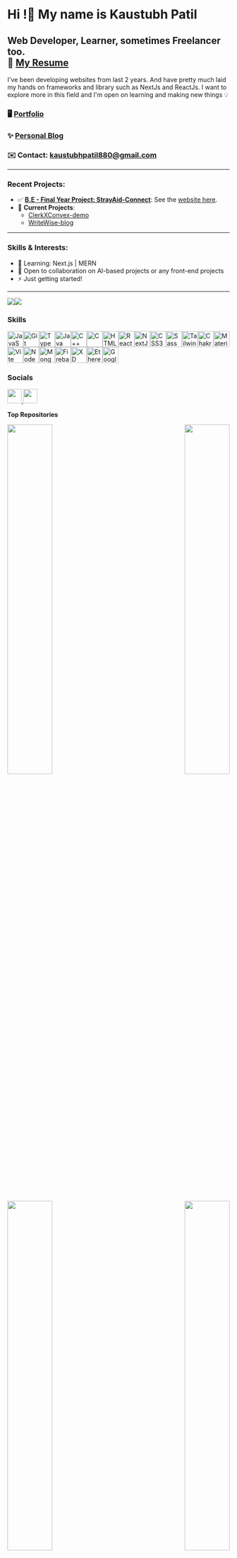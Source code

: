Hi !👋 My name is Kaustubh Patil
======================================================================================================================================

Web Developer, Learner, sometimes Freelancer too.
<br/>
📄  [My Resume](https://drive.google.com/file/d/1MZro4SODvwH0QWy2UWru8IA50M_NoGBf/view?usp=sharing)
------------------------------------------------

I've been developing websites from last 2 years. And have pretty much laid my hands on frameworks and library such as NextJs and ReactJs. I want to explore more in this field and I'm open on learning and making new things 💡

### 🖥️ [Portfolio](https://kaustubhpatil.vercel.app/)
### ✨ [Personal Blog](https://write-wise-blog.vercel.app/profile/aBpTvLeA9Ucu2iBtWFHS2v0icop2)
### ✉️ Contact: [kaustubhpatil880@gmail.com](mailto:kaustubhpatil880@gmail.com)

---

### Recent Projects:
* ✅ **[B.E - Final Year Project: StrayAid-Connect](https://github.com/KaustubhPatil02/StrayAid-Connect-BE-Final-yr-Project)**: See the [website here](http://stray-aid-connect.vercel.app/).
* 🚀 **Current Projects**:
  * [ClerkXConvex-demo](https://github.com/KaustubhPatil02/Fileify-storage)
  * [WriteWise-blog](https://write-wise-blog.vercel.app/)

---

### Skills & Interests:
* 🧠 Learning: Next.js | MERN
* 🤝 Open to collaboration on AI-based projects or any front-end projects
* ⚡ Just getting started!

---

  

<a href="https://www.github.com/KaustubhPatil02" target="_blank" rel="noreferrer"><img
src="https://img.shields.io/github/followers/KaustubhPatil02?logo=github&style=for-the-badge&color=64748b&labelColor=171717" /></a><a href="https://www.x.com/Kx_Patil" target="_blank" rel="noreferrer"><img
src="https://img.shields.io/twitter/follow/Kx_Patil?logo=twitter&style=for-the-badge&color=64748b&labelColor=171717"
/></a>

### Skills


<p align="left">
<a href="https://developer.mozilla.org/en-US/docs/Web/JavaScript" target="_blank" rel="noreferrer"><img src="https://raw.githubusercontent.com/danielcranney/readme-generator/main/public/icons/skills/javascript-colored.svg" width="36" height="36" alt="JavaScript" /></a><a href="https://git-scm.com/" target="_blank" rel="noreferrer"><img src="https://raw.githubusercontent.com/danielcranney/readme-generator/main/public/icons/skills/git-colored.svg" width="36" height="36" alt="Git" /></a><a href="https://www.typescriptlang.org/" target="_blank" rel="noreferrer"><img src="https://raw.githubusercontent.com/danielcranney/readme-generator/main/public/icons/skills/typescript-colored.svg" width="36" height="36" alt="TypeScript" /></a><a href="https://www.oracle.com/java/" target="_blank" rel="noreferrer"><img src="https://raw.githubusercontent.com/danielcranney/readme-generator/main/public/icons/skills/java-colored.svg" width="36" height="36" alt="Java" /></a><a href="https://docs.microsoft.com/en-us/cpp/?view=msvc-170" target="_blank" rel="noreferrer"><img src="https://raw.githubusercontent.com/danielcranney/readme-generator/main/public/icons/skills/cplusplus-colored.svg" width="36" height="36" alt="C++" /></a><a href="https://docs.microsoft.com/en-us/cpp/?view=msvc-170" target="_blank" rel="noreferrer"><img src="https://raw.githubusercontent.com/danielcranney/readme-generator/main/public/icons/skills/c-colored.svg" width="36" height="36" alt="C" /></a><a href="https://developer.mozilla.org/en-US/docs/Glossary/HTML5" target="_blank" rel="noreferrer"><img src="https://raw.githubusercontent.com/danielcranney/readme-generator/main/public/icons/skills/html5-colored.svg" width="36" height="36" alt="HTML5" /></a><a href="https://reactjs.org/" target="_blank" rel="noreferrer"><img src="https://raw.githubusercontent.com/danielcranney/readme-generator/main/public/icons/skills/react-colored.svg" width="36" height="36" alt="React" /></a><a href="https://nextjs.org/docs" target="_blank" rel="noreferrer"><img src="https://raw.githubusercontent.com/danielcranney/readme-generator/main/public/icons/skills/nextjs-colored.svg" width="36" height="36" alt="NextJs" /></a><a href="https://www.w3.org/TR/CSS/#css" target="_blank" rel="noreferrer"><img src="https://raw.githubusercontent.com/danielcranney/readme-generator/main/public/icons/skills/css3-colored.svg" width="36" height="36" alt="CSS3" /></a><a href="https://sass-lang.com/" target="_blank" rel="noreferrer"><img src="https://raw.githubusercontent.com/danielcranney/readme-generator/main/public/icons/skills/sass-colored.svg" width="36" height="36" alt="Sass" /></a><a href="https://tailwindcss.com/" target="_blank" rel="noreferrer"><img src="https://raw.githubusercontent.com/danielcranney/readme-generator/main/public/icons/skills/tailwindcss-colored.svg" width="36" height="36" alt="TailwindCSS" /></a><a href="https://chakra-ui.com/" target="_blank" rel="noreferrer"><img src="https://raw.githubusercontent.com/danielcranney/readme-generator/main/public/icons/skills/chakra-colored.svg" width="36" height="36" alt="Chakra UI" /></a><a href="https://mui.com/" target="_blank" rel="noreferrer"><img src="https://raw.githubusercontent.com/danielcranney/readme-generator/main/public/icons/skills/materialui-colored.svg" width="36" height="36" alt="Material UI" /></a><a href="https://vitejs.dev/" target="_blank" rel="noreferrer"><img src="https://raw.githubusercontent.com/danielcranney/readme-generator/main/public/icons/skills/vite-colored.svg" width="36" height="36" alt="Vite" /></a><a href="https://nodejs.org/en/" target="_blank" rel="noreferrer"><img src="https://raw.githubusercontent.com/danielcranney/readme-generator/main/public/icons/skills/nodejs-colored.svg" width="36" height="36" alt="NodeJS" /></a><a href="https://www.mongodb.com/" target="_blank" rel="noreferrer"><img src="https://raw.githubusercontent.com/danielcranney/readme-generator/main/public/icons/skills/mongodb-colored.svg" width="36" height="36" alt="MongoDB" /></a><a href="https://firebase.google.com/" target="_blank" rel="noreferrer"><img src="https://raw.githubusercontent.com/danielcranney/readme-generator/main/public/icons/skills/firebase-colored.svg" width="36" height="36" alt="Firebase" /></a><a href="https://www.adobe.com/uk/products/xd.html" target="_blank" rel="noreferrer"><img src="https://raw.githubusercontent.com/danielcranney/readme-generator/main/public/icons/skills/xd-colored.svg" width="36" height="36" alt="XD" /></a><a href="https://ethereum.org/en/" target="_blank" rel="noreferrer"><img src="https://raw.githubusercontent.com/danielcranney/readme-generator/main/public/icons/skills/ethereum-colored.svg" width="36" height="36" alt="Ethereum" /></a><a href="https://cloud.google.com/" target="_blank" rel="noreferrer"><img src="https://raw.githubusercontent.com/danielcranney/readme-generator/main/public/icons/skills/googlecloud-colored.svg" width="36" height="36" alt="Google Cloud" /></a>
</p>


### Socials

<p align="left"> <a href="https://www.github.com/KaustubhPatil02" target="_blank" rel="noreferrer"> <picture> <source media="(prefers-color-scheme: dark)" srcset="https://raw.githubusercontent.com/danielcranney/readme-generator/main/public/icons/socials/github-dark.svg" /> <source media="(prefers-color-scheme: light)" srcset="https://raw.githubusercontent.com/danielcranney/readme-generator/main/public/icons/socials/github.svg" /> <img src="https://raw.githubusercontent.com/danielcranney/readme-generator/main/public/icons/socials/github.svg" width="32" height="32" /> </picture> </a> <a href="https://www.x.com/Kx_Patil" target="_blank" rel="noreferrer"> <picture> <source media="(prefers-color-scheme: dark)" srcset="https://raw.githubusercontent.com/danielcranney/readme-generator/main/public/icons/socials/twitter-dark.svg" /> <source media="(prefers-color-scheme: light)" srcset="https://raw.githubusercontent.com/danielcranney/readme-generator/main/public/icons/socials/twitter.svg" /> <img src="https://raw.githubusercontent.com/danielcranney/readme-generator/main/public/icons/socials/twitter.svg" width="32" height="32" /> </picture> </a></p>








<b>Top Repositories</b>

<div width="100%" align="center"><a href="https://github.com/KaustubhPatil02/WriteWise-blog" align="left"><img align="left" width="45%" src="https://github-readme-stats.vercel.app/api/pin/?username=KaustubhPatil02&repo=WriteWise-blog&title_color=64748b&text_color=ffffff&icon_color=64748b&bg_color=171717&hide_border=true&locale=en" /></a><a href="https://github.com/KaustubhPatil02/lets-chat-app" align="right"><img align="right" width="45%" src="https://github-readme-stats.vercel.app/api/pin/?username=KaustubhPatil02&repo=lets-chat-app&title_color=64748b&text_color=ffffff&icon_color=64748b&bg_color=171717&hide_border=true&locale=en" /></a></div><br /><br /><br /><br /><br /><br /><br />

<br /><br /><br /><br /><br />

<div width="100%" align="center"><a href="https://github.com/KaustubhPatil02/strayAid-connect" align="left"><img align="left" width="45%" src="https://github-readme-stats.vercel.app/api/pin/?username=KaustubhPatil02&repo=strayAid-connect&title_color=64748b&text_color=ffffff&icon_color=64748b&bg_color=171717&hide_border=true&locale=en" /></a><a href="https://github.com/KaustubhPatil02/StrayAid-Connect-BE-Final-yr-Project" align="right"><img align="right" width="45%" src="https://github-readme-stats.vercel.app/api/pin/?username=KaustubhPatil02&repo=StrayAid-Connect-BE-Final-yr-Project&title_color=64748b&text_color=ffffff&icon_color=64748b&bg_color=171717&hide_border=true&locale=en" /></a></div>
